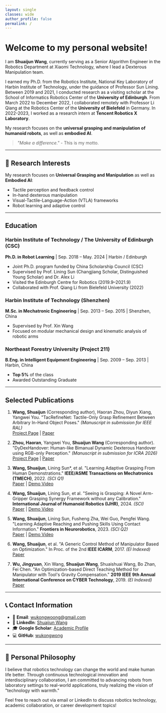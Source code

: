```yaml
---
layout: single
classes: wide
author_profile: false
permalink: /
---
```


# Welcome to my personal website!

I am **Shuaijun Wang**, currently serving as a Senior Algorithm Engineer in the Robotics Department at Xiaomi Technology, where I lead a Dexterous Manipulation team.

I earned my Ph.D. from the Robotics Institute, National Key Laboratory of Harbin Institute of Technology, under the guidance of Professor Sun Lining. Between 2019 and 2021, I conducted research as a visiting scholar at the School of Informatics Robotics Center of the **University of Edinburgh**. From March 2022 to December 2022, I collaborated remotely with Professor Li Qiang at the Robotics Center of the **University of Bielefeld** in Germany. In 2022-2023, I worked as a research intern at **Tencent Robotics X Laboratory**.

My research focuses on the **universal grasping and manipulation of humanoid robots**, as well as **embodied AI**.

> *"Make a difference."* - This is my motto.

---

## 🌟 Research Interests

My research focuses on **Universal Grasping and Manipulation** as well as **Embodied AI**:

- Tactile perception and feedback control
- In-hand dexterous manipulation
- Visual-Tactile-Language-Action (VTLA) frameworks
- Robot learning and adaptive control

---

## Education

### Harbin Institute of Technology / The University of Edinburgh (CSC)
**Ph.D. in Robot Learning** | Sep. 2018 – May. 2024 | Harbin / Edinburgh
- Joint Ph.D. program funded by China Scholarship Council (CSC)
- Supervised by Prof. Lining Sun (Changjiang Scholar, Distinguished Young Scholar) and Dr. Alex Li
- Visited the Edinburgh Centre for Robotics (2019.9–2021.9)
- Collaborated with Prof. Qiang Li from Bielefeld University (2022)

### Harbin Institute of Technology (Shenzhen)
**M.Sc. in Mechatronic Engineering** | Sep. 2013 – Sep. 2015 | Shenzhen, China
- Supervised by Prof. Xin Wang
- Focused on modular mechanical design and kinematic analysis of robotic arms

### Northeast Forestry University (Project 211)
**B.Eng. in Intelligent Equipment Engineering** | Sep. 2009 – Sep. 2013 | Harbin, China
- **Top 5%** of the class
- Awarded Outstanding Graduate

---

## Selected Publications

1. **Wang, Shuaijun** (Corresponding author), Haoran Zhou, Diyun Xiang, Yangwei You. "TacRefineNet: Tactile-Only Grasp Refinement Between Arbitrary In-Hand Object Poses." *(Manuscript in submission for IEEE RAL)*  
[Project Page](https://sites.google.com/view/tacrefinenet) | [Paper](https://arxiv.org/abs/2509.25746)

2. **Zhou, Haoran**, Yangwei You, **Shuaijun Wang** (Corresponding author). "DyDexHandover: Human-like Bimanual Dynamic Dexterous Handover using RGB-only Perception." *(Manuscript in submission for ICRA 2026)*  
[Project Page](https://sites.google.com/view/dydexhandover) | [Paper](https://arxiv.org/pdf/2509.17350)

3. **Wang, Shuaijun**, Lining Sun*, et al. "Learning Adaptive Grasping From Human Demonstrations." **IEEE/ASME Transactions on Mechatronics (TMECH)**, 2022. *(SCI Q1)*  
[Paper](https://doi.org/10.1109/TMECH.2021.3132465) | [Demo Video](https://www.youtube.com/watch?v=lEpPlS7Pg58)

4. **Wang, Shuaijun**, Lining Sun, et al. "Seeing is Grasping: A Novel Arm-Gripper Grasping Synergy Framework without any Calibration." **International Journal of Humanoid Robotics (IJHR)**, 2024. *(SCI)*  
[Paper](https://doi.org/10.1142/S0219843623500330) | [Demo Video](https://www.bilibili.com/video/BV1tg4y1b7Qe/)

5. **Wang, Shuaijun**, Lining Sun, Fusheng Zha, Wei Guo, Pengfei Wang. "Learning Adaptive Reaching and Pushing Skills Using Contact Information." **Frontiers in Neurorobotics**, 2023. *(SCI Q2)*  
[Paper](https://doi.org/10.3389/fnbot.2023.1271607) | [Demo Video](https://www.bilibili.com/video/BV1Tk4y1g7Fr/)

6. **Wang, Shuaijun**, et al. "A Generic Control Method of Manipulator Based on Optimization." In Proc. of the 2nd **IEEE ICARM**, 2017. *(EI Indexed)*  
[Paper](https://doi.org/10.1109/ICARM.2017.8273211)

7. **Wu, Jingyuan**, Xin Wang, **Shuaijun Wang**, Shuaishuai Wang, Bo Zhan, Fei Chen. "An Optimization-based Direct Teaching Method for Manipulator with Tool's Gravity Compensation." **2019 IEEE 9th Annual International Conference on CYBER Technology**, 2019. *(EI Indexed)*  
[Paper](https://doi.org/10.1109/CYBER46603.2019.9066773)

---

## 📞 Contact Information

- 📧 **Email**: [wukongwoong@gmail.com](mailto:wukongwoong@gmail.com)
- 💼 **LinkedIn**: [Shuaijun Wang](https://linkedin.com/in/shuaijun-wang-a3611710b/)
- 🎓 **Google Scholar**: [Academic Profile](https://scholar.google.com/citations?user=YOUR_SCHOLAR_ID)
- 💻 **GitHub**: [wukongwong](https://github.com/wukongwong)

---

## 💭 Personal Philosophy

I believe that robotics technology can change the world and make human life better. Through continuous technological innovation and interdisciplinary collaboration, I am committed to advancing robots from laboratory settings to real-world applications, truly realizing the vision of "technology with warmth."

Feel free to reach out via email or LinkedIn to discuss robotics technology, academic collaboration, or career development topics!


